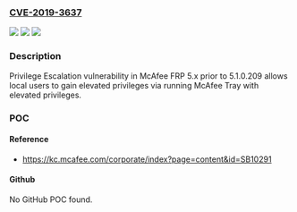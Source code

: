### [CVE-2019-3637](https://cve.mitre.org/cgi-bin/cvename.cgi?name=CVE-2019-3637)
![](https://img.shields.io/static/v1?label=Product&message=%20McAfee%20FRP&color=blue)
![](https://img.shields.io/static/v1?label=Version&message=5.x%3C%20%205.1.0.209%20&color=brighgreen)
![](https://img.shields.io/static/v1?label=Vulnerability&message=CWE-264%20Permissions%2C%20Privileges%2C%20and%20Access%20Controls&color=brighgreen)

### Description

Privilege Escalation vulnerability in McAfee FRP 5.x prior to 5.1.0.209 allows local users to gain elevated privileges via running McAfee Tray with elevated privileges.

### POC

#### Reference
- https://kc.mcafee.com/corporate/index?page=content&id=SB10291

#### Github
No GitHub POC found.


